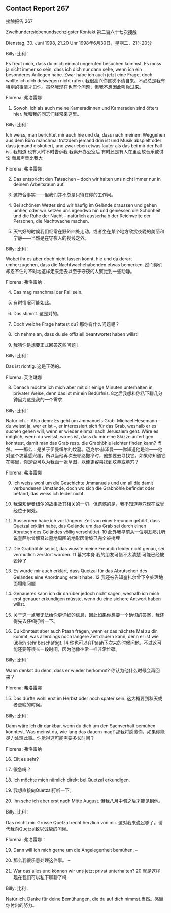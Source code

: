 ## Contact Report 267
接触报告 267

Zweihundertsiebenundsechzigster Kontakt
第二百六十七次接触

Dienstag, 30. Juni 1998, 21.20 Uhr
1998年6月30日，星期二，21时20分

Billy:
比利：

Es freut mich, dass du mich einmal ungerufen besuchen kommst. Es muss ja nicht immer so sein, dass ich dich nur dann sehe, wenn ich ein besonderes Anliegen habe. Zwar habe ich auch jetzt eine Frage, doch wollte ich dich deswegen nicht rufen.
我很高兴你这次不请自来。不必总是我有特别的事情才见你。虽然我现在也有个问题，但我不想因此叫你过来。

Florena:
弗洛雷娜

1. Sowohl ich als auch meine Kameradinnen und Kameraden sind öfters hier.
我和我的同志们经常来这里。

Billy:
比利：

Ich weiss, man berichtet mir auch hie und da, dass nach meinem Weggehen aus dem Büro manchmal trotzdem jemand drin ist und Musik abspielt oder dass jemand diskutiert, und zwar eben etwas lauter als das bei mir der Fall ist.
我知道 也有人时不时告诉我 我离开办公室后 有时还是有人在里面放音乐或讨论 而且声音比我大

Florena:
弗洛雷娜

2. Das entspricht den Tatsachen – doch wir halten uns nicht immer nur in deinem Arbeitsraum auf.
2. 这符合事实——但我们并不总是只待在你的工作间。

3. Bei schönem Wetter sind wir häufig im Gelände draussen und gehen umher, oder wir setzen uns irgendwo hin und geniessen die Schönheit und die Ruhe der Nacht – natürlich ausserhalb der Reichweite der Personen, die Nachtwache machen.
3. 天气好的时候我们经常在野外四处走动，或者坐在某个地方欣赏夜晚的美丽和宁静——当然是在守夜人的视线之外。

Billy:
比利：

Wobei ihr es aber doch nicht lassen könnt, hie und da derart umherzugehen, dass die Nachtwachehabenden etwas bemerken.
然而你们却忍不住时不时地这样走来走去以至于守夜的人察觉到一些动静。

Florena:
弗洛雷纳：

4. Das mag manchmal der Fall sein.
4. 有时情况可能如此。

5. Das stimmt.
这是对的。

6. Doch welche Frage hattest du?
那你有什么问题呢？

7. Ich nehme an, dass du sie offiziell beantwortet haben willst!
7. 我猜你是想要正式回答这些问题！

Billy:
比利：

Das ist richtig.
这是正确的。

Florena:
芙洛琳娜

8. Danach möchte ich mich aber mit dir einige Minuten unterhalten in privater Weise, denn das ist mir ein Bedürfnis.
8之后我想和你私下聊几分钟因为这是我的一个需求

Billy:
比利：

Natürlich. – Also denn: Es geht um Jmmanuels Grab. Michael Hesemann – du weisst ja, wer er ist –, er interessiert sich für das Grab, weshalb er es suchen gehen will, wenn er wieder einmal nach Jerusalem geht. Wäre es möglich, wenn du weisst, wo es ist, dass du mir eine Skizze anfertigen könntest, damit man das Grab resp. die Grabhöhle leichter finden kann?
当然。——那么：是关于伊曼纽尔的坟墓。迈克尔·赫泽曼——你知道他是谁——他对这个坟墓感兴趣，所以当他再次去耶路撒冷时，他想要去寻找它。如果你知道它在哪里，你是否可以为我画一张草图，以便更容易找到坟墓或墓穴？

Florena:
弗洛雷娜

9. Ich weiss wohl um die Geschichte Jmmanuels und um all die damit verbundenen Umstände, doch wo sich die Grabhöhle befindet oder befand, das weiss ich leider nicht.
9. 我深知伊曼纽尔的故事及其相关的一切，但遗憾的是，我不知道墓穴现在或曾经位于何处。

10. Ausserdem habe ich vor längerer Zeit von einer Freundin gehört, dass Quetzal erklärt habe, das Gelände um das Grab sei durch einen Abrutsch des Geländes völlig verschüttet.
10 此外我早前从一位朋友那儿听说奎萨尔曾解释过墓地周围的地形因滑坡已完全被掩埋

11. Die Grabhöhle selbst, das wusste meine Freundin leider nicht genau, sei vermutlich zerstört worden.
11 墓穴本身 我的朋友可惜不太清楚 可能已经被毁掉了

12. Es wurde mir auch erklärt, dass Quetzal für das Abrutschen des Geländes eine Anordnung erteilt habe.
12 我还被告知奎扎尔曾下令处理地面塌陷问题

13. Genaueres kann ich dir darüber jedoch nicht sagen, weshalb ich mich erst genauer erkundigen müsste, wenn du eine sichere Antwort haben willst.
13. 关于这一点我无法给你更详细的信息，因此如果你想要一个确切的答案，我还得先去仔细打听一下。

14. Du könntest aber auch Ptaah fragen, wenn er das nächste Mal zu dir kommt, was allerdings noch längere Zeit dauern kann, denn er ist wie üblich sehr beschäftigt.
14 你也可以在Ptaah下次来的时候问他，不过这可能还要等很长一段时间，因为他像往常一样非常忙碌。

Billy:
比利：

Wann denkst du denn, dass er wieder herkommt?
你认为他什么时候会再回来？

Florena:
弗洛雷娜

15. Das dürfte wohl erst im Herbst oder noch später sein.
这大概要到秋天或者更晚的时候。

Billy:
比利：

Dann wäre ich dir dankbar, wenn du dich um den Sachverhalt bemühen könntest. Was meinst du, wie lang das dauern mag?
那我将感激你，如果你能尽力处理此事。你觉得这可能需要多长时间？

Florena:
弗洛雷纳

16. Eilt es sehr?
16. 很急吗？

17. Ich möchte mich nämlich direkt bei Quetzal erkundigen.
17. 我想直接向Quetzal打听一下。

18. Ihn sehe ich aber erst nach Mitte August.
但我八月中旬之后才能见到他。

Billy:
比利：

Das reicht mir. Grüsse Quetzal recht herzlich von mir.
这对我来说足够了。请代我向Quetzal致以诚挚的问候。

Florena:
弗洛雷娜：

19. Dann will ich mich gerne um die Angelegenheit bemühen. –
19. 那么我很乐意处理这件事。 –

20. War das alles und können wir uns jetzt privat unterhalten?
20 就是这样 现在我们可以私下聊聊了吗

Billy:
比利：

Natürlich. Danke für deine Bemühungen, die du auf dich nimmst.当然。感谢你付出的努力。

